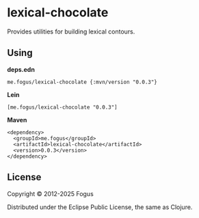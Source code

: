 # lexical-chocolate

Provides utilities for building lexical contours.

## Using

**deps.edn**

    me.fogus/lexical-chocolate {:mvn/version "0.0.3"}

**Lein**

    [me.fogus/lexical-chocolate "0.0.3"]

**Maven**

	<dependency>
	  <groupId>me.fogus</groupId>
	  <artifactId>lexical-chocolate</artifactId>
	  <version>0.0.3</version>
	</dependency>

## License

Copyright © 2012-2025 Fogus

Distributed under the Eclipse Public License, the same as Clojure.
